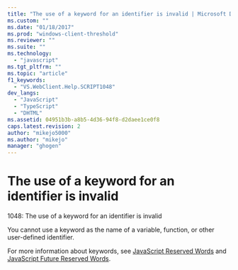 ```yaml
---
title: "The use of a keyword for an identifier is invalid | Microsoft Docs"
ms.custom: ""
ms.date: "01/18/2017"
ms.prod: "windows-client-threshold"
ms.reviewer: ""
ms.suite: ""
ms.technology: 
  - "javascript"
ms.tgt_pltfrm: ""
ms.topic: "article"
f1_keywords: 
  - "VS.WebClient.Help.SCRIPT1048"
dev_langs: 
  - "JavaScript"
  - "TypeScript"
  - "DHTML"
ms.assetid: 04951b3b-a8b5-4d36-94f8-d2daee1ce0f8
caps.latest.revision: 2
author: "mikejo5000"
ms.author: "mikejo"
manager: "ghogen"
---
```

# The use of a keyword for an identifier is invalid
1048: The use of a keyword for an identifier is invalid  
  
 You cannot use a keyword as the name of a variable, function, or other user-defined identifier.  
  
 For more information about keywords, see [JavaScript Reserved Words](../../javascript/reference/javascript-reserved-words.md) and [JavaScript Future Reserved Words](../../javascript/reference/javascript-future-reserved-words.md).